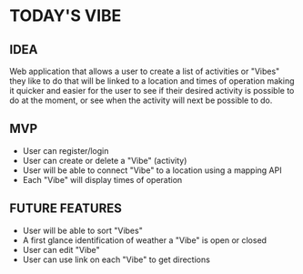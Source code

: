 # TODAY'S VIBE

## IDEA
Web application that allows a user to create a list of activities or "Vibes" they like to do that will be linked to a location and times of operation making it quicker and easier for the user to see if their desired activity is possible to do at the moment, or see when the activity will next be possible to do.

## MVP
- User can register/login
- User can create or delete a "Vibe" (activity)
- User will be able to connect "Vibe" to a location using a mapping API
- Each "Vibe" will display times of operation

## FUTURE FEATURES
- User will be able to sort "Vibes"
- A first glance identification of weather a "Vibe" is open or closed
- User can edit "Vibe"
- User can use link on each "Vibe" to get directions
